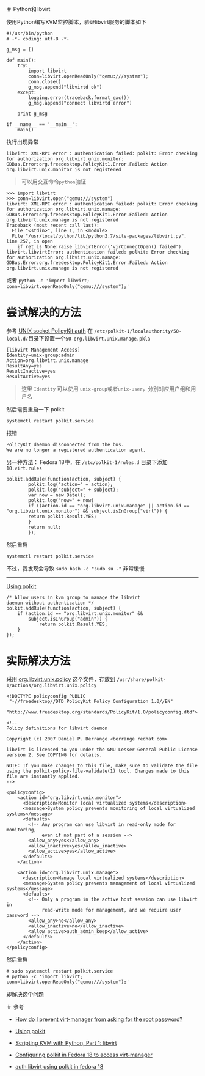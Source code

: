 ＃ Python和libvirt

使用Python编写KVM监控脚本，验证libvirt服务的脚本如下

```
#!/usr/bin/python
# -*- coding: utf-8 -*-

g_msg = []

def main():
    try:
        import libvirt
        conn=libvirt.openReadOnly("qemu:///system");
        conn.close()
        g_msg.append("libvirtd ok")
    except:
        logging.error(traceback.format_exc())
        g_msg.append("connect libvirtd error")

    print g_msg

if __name__ == '__main__':
    main()
```

执行出现异常

```
libvirt: XML-RPC error : authentication failed: polkit: Error checking for authorization org.libvirt.unix.monitor: GDBus.Error:org.freedesktop.PolicyKit1.Error.Failed: Action org.libvirt.unix.monitor is not registered
```

> 可以用交互命令`python`验证

```
>>> import libvirt
>>> conn=libvirt.open("qemu:///system")
libvirt: XML-RPC error : authentication failed: polkit: Error checking for authorization org.libvirt.unix.manage: GDBus.Error:org.freedesktop.PolicyKit1.Error.Failed: Action org.libvirt.unix.manage is not registered
Traceback (most recent call last):
  File "<stdin>", line 1, in <module>
  File "/usr/local/python/lib/python2.7/site-packages/libvirt.py", line 257, in open
    if ret is None:raise libvirtError('virConnectOpen() failed')
libvirt.libvirtError: authentication failed: polkit: Error checking for authorization org.libvirt.unix.manage: GDBus.Error:org.freedesktop.PolicyKit1.Error.Failed: Action org.libvirt.unix.manage is not registered
```

或者 `python -c 'import libvirt; conn=libvirt.openReadOnly("qemu:///system");'`

# 尝试解决的方法

参考 [UNIX socket PolicyKit auth](http://libvirt.org/auth.html#ACL_server_polkit) 在 `/etc/polkit-1/localauthority/50-local.d/`目录下设置一个`50-org.libvirt.unix.manage.pkla`

```
[libvirt Management Access]
Identity=unix-group:admin
Action=org.libvirt.unix.manage
ResultAny=yes
ResultInactive=yes
ResultActive=yes
```

> 这里 `Identity` 可以使用 `unix-group`或者`unix-user`，分别对应用户组和用户名

然后需要重启一下 polkit

```
systemctl restart polkit.service
```

报错

```
PolicyKit daemon disconnected from the bus.
We are no longer a registered authentication agent.
```

另一种方法： Fedora 18中，在 `/etc/polkit-1/rules.d` 目录下添加 `10.virt.rules`

```
polkit.addRule(function(action, subject) {
        polkit.log("action=" + action);
        polkit.log("subject=" + subject);
        var now = new Date();
        polkit.log("now=" + now)
        if ((action.id == "org.libvirt.unix.manage" || action.id == "org.libvirt.unix.monitor") && subject.isInGroup("virt")) {
        return polkit.Result.YES;
        }
        return null;
        });
```

然后重启

```
systemctl restart polkit.service
```

不过，我发现会导致 `sudo bash -c "sudo su -"` 非常缓慢

---

[Using polkit](https://wiki.archlinux.org/index.php/Libvirt#Using_polkit)

```
/* Allow users in kvm group to manage the libvirt
daemon without authentication */
polkit.addRule(function(action, subject) {
    if (action.id == "org.libvirt.unix.monitor" &&
        subject.isInGroup("admin")) {
            return polkit.Result.YES;
    }
});
```

# 实际解决方法

采用 [org.libvirt.unix.policy](https://apt-browse.org/browse/ubuntu/precise/main/i386/libvirt-bin/0.9.8-2ubuntu17/file/usr/share/polkit-1/actions/org.libvirt.unix.policy) 这个文件，存放到 `/usr/share/polkit-1/actions/org.libvirt.unix.policy`

```
<!DOCTYPE policyconfig PUBLIC
 "-//freedesktop//DTD PolicyKit Policy Configuration 1.0//EN"
 "http://www.freedesktop.org/standards/PolicyKit/1.0/policyconfig.dtd">

<!--
Policy definitions for libvirt daemon

Copyright (c) 2007 Daniel P. Berrange <berrange redhat com>

libvirt is licensed to you under the GNU Lesser General Public License
version 2. See COPYING for details.

NOTE: If you make changes to this file, make sure to validate the file
using the polkit-policy-file-validate(1) tool. Changes made to this
file are instantly applied.
-->

<policyconfig>
    <action id="org.libvirt.unix.monitor">
      <description>Monitor local virtualized systems</description>
      <message>System policy prevents monitoring of local virtualized systems</message>
      <defaults>
        <!-- Any program can use libvirt in read-only mode for monitoring,
             even if not part of a session -->
        <allow_any>yes</allow_any>
        <allow_inactive>yes</allow_inactive>
        <allow_active>yes</allow_active>
      </defaults>
    </action>

    <action id="org.libvirt.unix.manage">
      <description>Manage local virtualized systems</description>
      <message>System policy prevents management of local virtualized systems</message>
      <defaults>
        <!-- Only a program in the active host session can use libvirt in
             read-write mode for management, and we require user password -->
        <allow_any>no</allow_any>
        <allow_inactive>no</allow_inactive>
        <allow_active>auth_admin_keep</allow_active>
      </defaults>
    </action>
</policyconfig>
```

然后重启

```
# sudo systemctl restart polkit.service
# python -c 'import libvirt; conn=libvirt.openReadOnly("qemu:///system");'
```

即解决这个问题

＃ 参考

* [How do I prevent virt-manager from asking for the root password?](http://superuser.com/questions/548433/how-do-i-prevent-virt-manager-from-asking-for-the-root-password)
* [Using polkit](https://wiki.archlinux.org/index.php/Libvirt#Using_polkit)

* [Scripting KVM with Python, Part 1: libvirt](http://www.ibm.com/developerworks/library/os-python-kvm-scripting1/)

* [Configuring polkit in Fedora 18 to access virt-manager](https://goldmann.pl/blog/2012/12/03/configuring-polkit-in-fedora-18-to-access-virt-manager/)
* [auth libvirt using polkit in fedora 18](https://niranjanmr.wordpress.com/2013/03/20/auth-libvirt-using-polkit-in-fedora-18/)